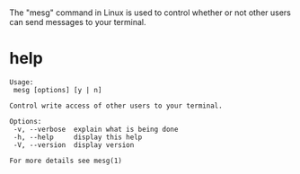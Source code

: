 # 

The "mesg" command in Linux is used to control whether or not other users can send messages to your terminal. 

# help

```
Usage:
 mesg [options] [y | n]

Control write access of other users to your terminal.

Options:
 -v, --verbose  explain what is being done
 -h, --help     display this help
 -V, --version  display version

For more details see mesg(1)
```
